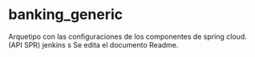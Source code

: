 # banking_generic
Arquetipo con las configuraciones de los componentes de spring cloud. (API SPR) 
jenkins
s
Se edita el documento Readme.
